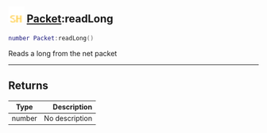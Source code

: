 ## <img src="../../.gitbook/assets/shared.png" width="32" height="32" /> [Packet](../packet/README.md):readLong

```lua
number Packet:readLong()
```

Reads a long from the net packet<br>

-----------------
## Returns

| Type   | Description |
| ------ | ----------: |
| number | No description |
